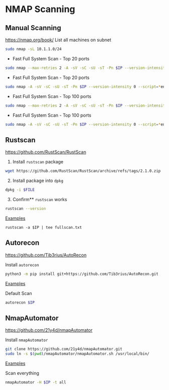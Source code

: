# NMAP Scanning

## Manual Scanning
https://nmap.org/book/
List all machines on subnet
```bash
sudo nmap -sL 10.1.1.0/24
```


- Fast Full System Scan - Top 20 ports
```bash
sudo nmap --max-retries 2 -A -sV -sC -sU -sT -Pn $IP --version-intensity 0 --script=*enum --script=vuln --top-ports 20 | tee fullscan.txt
```
- Fast Full System Scan - Top 20 ports
```bash
sudo nmap -A -sV -sC -sU -sT -Pn $IP --version-intensity 0 --script=*enum --script=vuln --top-ports 20 | tee fullscan.txt
```
- Fast Full System Scan - Top 100 ports
```bash
sudo nmap --max-retries 2 -A -sV -sC -sU -sT -Pn $IP --version-intensity 0 --script=*enum --script=vuln --top-ports 100 | tee fullscan.txt
```
- Fast Full System Scan - Top 100 ports
```bash
sudo nmap -A -sV -sC -sU -sT -Pn $IP --version-intensity 0 --script=*enum --script=vuln --top-ports 100 | tee fullscan.txt
```




## Rustscan
https://github.com/RustScan/RustScan

1. Install `rustscan` package
```bash
wget https://github.com/RustScan/RustScan/archive/refs/tags/2.1.0.zip
```
2. Install package into `dpkg`
```bash
dpkg -i $FILE
```
3. Confirm** `rustscan` works
```bash
rustscan --version
```
<ins>Examples</in>

```
rustscan -a $IP | tee fullscan.txt
```

## Autorecon
https://github.com/Tib3rius/AutoRecon

Install `autorecon`
```bash
python3 -m pip install git+https://github.com/Tib3rius/AutoRecon.git
```
<ins>Examples</ins>

Default Scan
```bash
autorecon $IP 
```

## NmapAutomator
https://github.com/21y4d/nmapAutomator

Install `nmapAutomator`
```bash
git clone https://github.com/21y4d/nmapAutomator.git
sudo ln -s $(pwd)/nmapAutomator/nmapAutomator.sh /usr/local/bin/
```
<ins>Examples</ins>

Scan everything
```bash
nmapAutomator -H $IP -t all 
```
